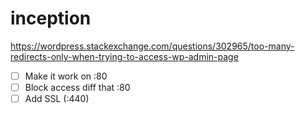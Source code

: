 # inception


https://wordpress.stackexchange.com/questions/302965/too-many-redirects-only-when-trying-to-access-wp-admin-page


- [ ] Make it work on :80
- [ ] Block access diff that :80
- [ ] Add SSL (:440)